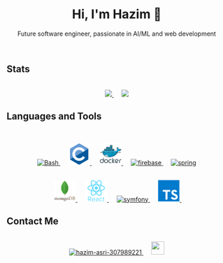 <h1 align="center">Hi, I'm Hazim 👋</h1>
<p align="center">Future software engineer, passionate in AI/ML and web development</p>

<br/>

## Stats

<br/>

<div align="center">

<a href="https://github.com/jimasr">
  	<img src="https://github-readme-stats.vercel.app/api/top-langs/?username=jimasr&theme=github_dark&layout=compact&show_icons=true&hide_border=true" />
</a>
&emsp;
<a href="https://github.com/jimasr">
	<img src="https://github-readme-stats.vercel.app/api?username=jimasr&theme=github_dark&show_icons=true&hide_border=true&count_private=true&rank_icon=github" />
</a>
</div> 

## Languages and Tools

<br/>

<p align="center">
  	<a href="https://en.wikipedia.org/wiki/Bash_(Unix_shell)">
		<img height="50" width="50" alt="Bash" src="https://upload.wikimedia.org/wikipedia/commons/4/4b/Bash_Logo_Colored.svg"/>
	</a>
  &emsp;
  <a href="https://www.cprogramming.com/" target="_blank" rel="noreferrer"> 
      <img src="https://raw.githubusercontent.com/devicons/devicon/master/icons/c/c-original.svg" alt="c" width="50" height="50"/> 
  </a>
  &emsp;
  <a href="https://www.docker.com/" target="_blank" rel="noreferrer"> 
    <img src="https://raw.githubusercontent.com/devicons/devicon/master/icons/docker/docker-original-wordmark.svg" alt="docker" width="50" height="50"/>     </a>
  &emsp;
  <a href="https://firebase.google.com/" target="_blank" rel="noreferrer"> 
    <img src="https://www.vectorlogo.zone/logos/firebase/firebase-icon.svg" alt="firebase" width="50" height="50"/> 
  </a>
  &emsp;
  <a href="https://spring.io/" target="_blank" rel="noreferrer"> 
    <img src="https://www.vectorlogo.zone/logos/springio/springio-icon.svg" alt="spring" width="50" height="50"/> 
  </a>
</p>

<br/>


<div align="center">  
  &emsp;
  <a href="https://www.mongodb.com/" target="_blank" rel="noreferrer"> 
    <img src="https://raw.githubusercontent.com/devicons/devicon/master/icons/mongodb/mongodb-original-wordmark.svg" alt="mongodb" width="50" height="50"/>   </a>
  &emsp;
  <a href="https://reactjs.org/" target="_blank" rel="noreferrer"> 
    <img src="https://raw.githubusercontent.com/devicons/devicon/master/icons/react/react-original-wordmark.svg" alt="react" width="50" height="50"/> 
  </a>
  &emsp;
  <a href="https://symfony.com" target="_blank" rel="noreferrer"> 
    <img src="https://symfony.com/logos/symfony_white_03.svg" alt="symfony" width="50" height="50"/> 
  </a>
  &emsp;
  <a href="https://www.typescriptlang.org/" target="_blank" rel="noreferrer">
    <img src="https://raw.githubusercontent.com/devicons/devicon/master/icons/typescript/typescript-original.svg" alt="typescript" width="50" height="50"/>   </a>
  &emsp;
</div>

## Contact Me 

<br/>

<div align="center">
  <a href="https://linkedin.com/in/hazim-asri-307989221" target="blank">
    <img src="https://raw.githubusercontent.com/rahuldkjain/github-profile-readme-generator/master/src/images/icons/Social/linked-in-alt.svg"  alt="hazim-asri-307989221" height="30" width="40" />
  </a>
  &emsp;
  <a href="mailto: hazimasri@yahoo.com">
   <img src="https://upload.wikimedia.org/wikipedia/commons/7/7e/Gmail_icon_%282020%29.svg" height="30" width="30" />
  </a>
</div>
